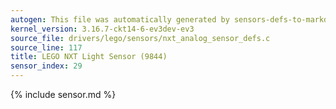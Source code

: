 ```yaml
---
autogen: This file was automatically generated by sensors-defs-to-markdown.py
kernel_version: 3.16.7-ckt14-6-ev3dev-ev3
source_file: drivers/lego/sensors/nxt_analog_sensor_defs.c
source_line: 117
title: LEGO NXT Light Sensor (9844)
sensor_index: 29
---
```


{% include sensor.md %}
